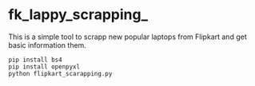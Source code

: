 # fk_lappy_scrapping_
This is a simple tool to scrapp new popular laptops from Flipkart and get basic information them.

    pip install bs4
    pip install openpyxl
    python flipkart_scarapping.py

